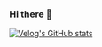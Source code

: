### Hi there 👋

<!--
**Jaehwany/Jaehwany** is a ✨ _special_ ✨ repository because its `README.md` (this file) appears on your GitHub profile.

Here are some ideas to get you started:

- 🔭 I’m currently working on ...
- 🌱 I’m currently learning ...
- 👯 I’m looking to collaborate on ...
- 🤔 I’m looking for help with ...
- 💬 Ask me about ...
- 📫 How to reach me: ...
- 😄 Pronouns: ...
- ⚡ Fun fact: ...
-->


[![Velog's GitHub stats](https://velog-readme-stats.vercel.app/api?name=jaehwany)](https://velog.io/@jaehwany/posts)

